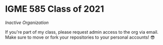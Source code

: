 # IGME 585 Class of 2021
*Inactive Organization*  

If you're part of my class, please request admin access to the org via email. Make sure to move or fork your repositories to your personal accounts! 😎
